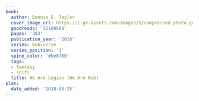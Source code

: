 ```yaml
---
book:
  author: Dennis E. Taylor
  cover_image_url: https://i.gr-assets.com/images/S/compressed.photo.goodreads.com/books/1474344826l/32109569._SY475_.jpg
  goodreads: '32109569'
  pages: '383'
  publication_year: '2016'
  series: Bobiverse
  series_position: '1'
  spine_color: '#be8f60'
  tags:
  - fantasy
  - scifi
  title: We Are Legion (We Are Bob)
plan:
  date_added: '2018-08-25'
---
```

